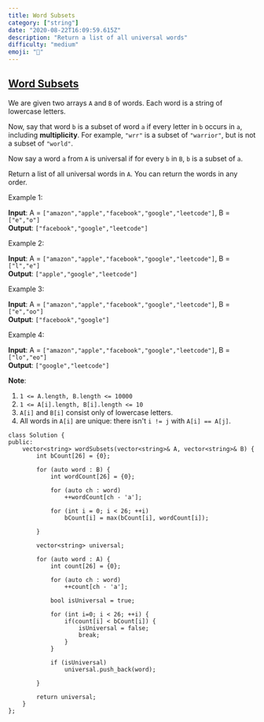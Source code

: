 ```yaml
---
title: Word Subsets
category: ["string"]
date: "2020-08-22T16:09:59.615Z"
description: "Return a list of all universal words"
difficulty: "medium"
emoji: "🧐"
---
```


## [Word Subsets](https://leetcode.com/problems/word-subsets/)

We are given two arrays `A` and `B` of words. Each word is a string of lowercase letters.

Now, say that word `b` is a subset of word `a` if every letter in `b` occurs in `a`, including **multiplicity**.  For example, `"wrr"` is a subset of `"warrior"`, but is not a subset of `"world"`.

Now say a word `a` from `A` is universal if for every `b` in `B`, `b` is a subset of `a`. 

Return a list of all universal words in `A`.  You can return the words in any order.

Example 1:

**Input**: A = `["amazon","apple","facebook","google","leetcode"]`, B = `["e","o"]`  
**Output**: `["facebook","google","leetcode"]`

Example 2:

**Input**: A = `["amazon","apple","facebook","google","leetcode"]`, B = `["l","e"]`  
**Output**: `["apple","google","leetcode"]`

Example 3:

**Input**: A = `["amazon","apple","facebook","google","leetcode"]`, B = `["e","oo"]`  
**Output**: `["facebook","google"]`

Example 4:

**Input**: A = `["amazon","apple","facebook","google","leetcode"]`, B = `["lo","eo"]`  
**Output**: `["google","leetcode"]`

**Note**:

1. `1 <= A.length, B.length <= 10000`
2. `1 <= A[i].length, B[i].length <= 10`
3. `A[i]` and `B[i]` consist only of lowercase letters.
4. All words in `A[i]` are unique: there isn't `i != j` with `A[i] == A[j]`.

```cpp{numberLines: true}
class Solution {
public:
    vector<string> wordSubsets(vector<string>& A, vector<string>& B) {
        int bCount[26] = {0};
        
        for (auto word : B) {
            int wordCount[26] = {0};
            
            for (auto ch : word)
                ++wordCount[ch - 'a'];

            for (int i = 0; i < 26; ++i)
                bCount[i] = max(bCount[i], wordCount[i]);

        }
        
        vector<string> universal;
        
        for (auto word : A) {
            int count[26] = {0};
            
            for (auto ch : word)
                ++count[ch - 'a'];
            
            bool isUniversal = true;
            
            for (int i=0; i < 26; ++i) {
                if(count[i] < bCount[i]) {
                    isUniversal = false;
                    break;
                }
            }
            
            if (isUniversal)
                universal.push_back(word);

        }
        
        return universal;
    }
};
```